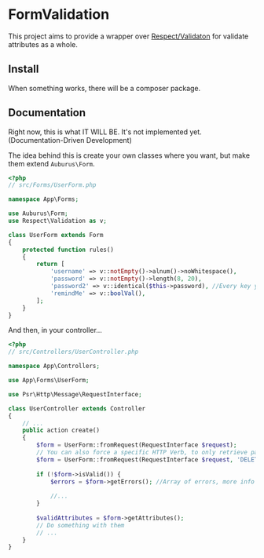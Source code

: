 # FormValidation

This project aims to provide a wrapper over [Respect/Validaton](https://github.com/Respect/Validation) for validate attributes
as a whole.

## Install
When something works, there will be a composer package.

## Documentation

Right now, this is what IT WILL BE. It's not implemented yet. (Documentation-Driven Development)

The idea behind this is create your own classes where you want, but make them extend `Auburus\Form`.

```php
<?php
// src/Forms/UserForm.php

namespace App\Forms;

use Auburus\Form;
use Respect\Validation as v;

class UserForm extends Form
{
    protected function rules()
    {
        return [
            'username' => v::notEmpty()->alnum()->noWhitespace(),
            'password' => v::notEmpty()->length(8, 20),
            'password2' => v::identical($this->password), //Every key you define is accessible as a property
            'remindMe' => v::boolVal(),
        ];
    }
}
```

And then, in your controller...

```php
<?php
// src/Controllers/UserController.php

namespace App\Controllers;

use App\Forms\UserForm;

use Psr\Http\Message\RequestInterface;

class UserController extends Controller
{
    // ...
    public action create()
    {
        $form = UserForm::fromRequest(RequestInterface $request);
        // You can also force a specific HTTP Verb, to only retrieve params from there
        $form = UserForm::fromRequest(RequestInterface $request, 'DELETE');
        
        if (!$form->isValid()) {
            $errors = $form->getErrors(); //Array of errors, more info about this later
            
            //...
        }
        
        $validAttributes = $form->getAttributes();
        // Do something with them
        // ...
    }
}
```
